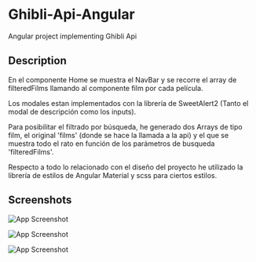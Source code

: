 
# Ghibli-Api-Angular

Angular project implementing Ghibli Api

## Description

En el componente Home se muestra el NavBar y se recorre el array de filteredFilms llamando al componente film por cada película.

Los modales estan implementados con la librería de SweetAlert2 (Tanto el modal de descripción como los inputs).

Para posibilitar el filtrado por búsqueda, he generado dos Arrays de tipo film, el original 'films' (donde se hace la llamada a la api) y el que se muestra todo el rato en función de los parámetros de busqueda 'filteredFilms'.

Respecto a todo lo relacionado con el diseño del proyecto he utilizado la librería de estilos de Angular Material y scss para ciertos estilos.

## Screenshots

![App Screenshot](https://cloudness.es/ghibliHome.png)

![App Screenshot](https://cloudness.es/ghibliDesc.png)

![App Screenshot](https://cloudness.es/ghibliEdit.png)
